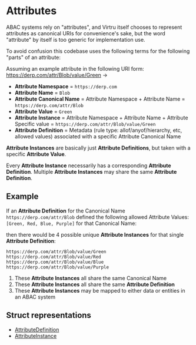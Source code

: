 # Attributes

ABAC systems rely on "attributes", and Virtru itself chooses to represent attributes as canonical URIs for convenience's sake, but the word "attribute" by itself is too generic for implementation use.

To avoid confusion this codebase uses the following terms for the following "parts" of an attribute:

Assuming an example attribute in the following URI form: https://derp.com/attr/Blob/value/Green ->

 - **Attribute Namespace** = `https://derp.com`
 - **Attribute Name** = `Blob`
 - **Attribute Canonical Name** = Attribute Namespace + Attribute Name = `https://derp.com/attr/Blob`
 - **Attribute Value** = `Green`
 - **Attribute Instance** = Attribute Namespace + Attribute Name + Attribute Specific value = `https://derp.com/attr/Blob/value/Green`
 - **Attribute Definition** = Metadata (rule type: allof/anyof/hierarchy, etc, allowed values) associated with a specific Attribute Canonical Name
 
**Attribute Instances** are basically just **Attribute Definitions**, but taken with a specific **Attribute Value**.
 
Every **Attribute Instance** necessarily has a corresponding **Attribute Definition**. Multiple **Attribute Instances** may share the same **Attribute Definition**.

## Example

If an **Attribute Definition** for the Canonical Name `https://derp.com/attr/Blob` defined the following allowed Attribute Values: `[Green, Red, Blue, Purple]` for that Canonical Name:


then there would be 4 possible unique **Attribute Instances** for that single **Attribute Definition**:

`https://derp.com/attr/Blob/value/Green`
`https://derp.com/attr/Blob/value/Red`
`https://derp.com/attr/Blob/value/Blue`
`https://derp.com/attr/Blob/value/Purple`


1. These **Attribute Instances** all share the same Canonical Name
1. These **Attribute Instances** all share the same **Attribute Definition**
1. These **Attribute Instances** may be mapped to either data or entities in an ABAC system

## Struct representations

- [AttributeDefinition](./attributedefinition.go)
- [AttributeInstance](./attributeinstance.go)
